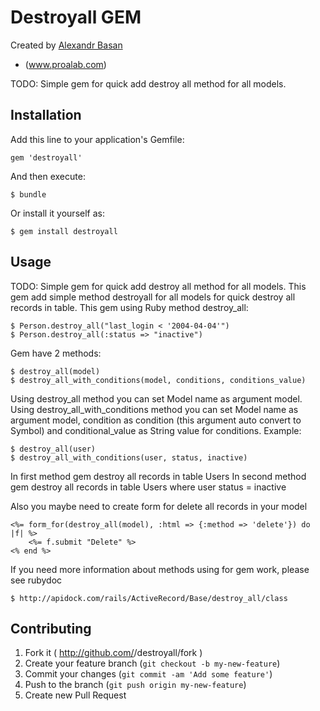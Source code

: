 # Destroyall GEM
Created by [Alexandr Basan]()
- (www.proalab.com)

TODO: Simple gem for quick add destroy all method for all models.

## Installation

Add this line to your application's Gemfile:

    gem 'destroyall'

And then execute:

    $ bundle

Or install it yourself as:

    $ gem install destroyall

## Usage

TODO: Simple gem for quick add destroy all method for all models. This gem add simple method destroyall for all models for quick destroy all records in table.
This gem using Ruby method destroy_all:

    $ Person.destroy_all("last_login < '2004-04-04'")
    $ Person.destroy_all(:status => "inactive")

Gem have 2 methods:

    $ destroy_all(model)
    $ destroy_all_with_conditions(model, conditions, conditions_value)

Using destroy_all method you can set Model name as argument model.
Using destroy_all_with_conditions method you can set Model name as argument model, condition as condition (this argument auto convert to Symbol) and conditional_value as String value for conditions.
Example:

    $ destroy_all(user)
    $ destroy_all_with_conditions(user, status, inactive)

In first method gem destroy all records in table Users
In second method gem destroy all records in table Users where user status = inactive

Also you maybe need to create form for delete all records in your model

    <%= form_for(destroy_all(model), :html => {:method => 'delete'}) do |f| %>
        <%= f.submit "Delete" %>
    <% end %>

If you need more information about methods using for gem work, please see rubydoc

    $ http://apidock.com/rails/ActiveRecord/Base/destroy_all/class

## Contributing

1. Fork it ( http://github.com/<my-github-username>/destroyall/fork )
2. Create your feature branch (`git checkout -b my-new-feature`)
3. Commit your changes (`git commit -am 'Add some feature'`)
4. Push to the branch (`git push origin my-new-feature`)
5. Create new Pull Request
